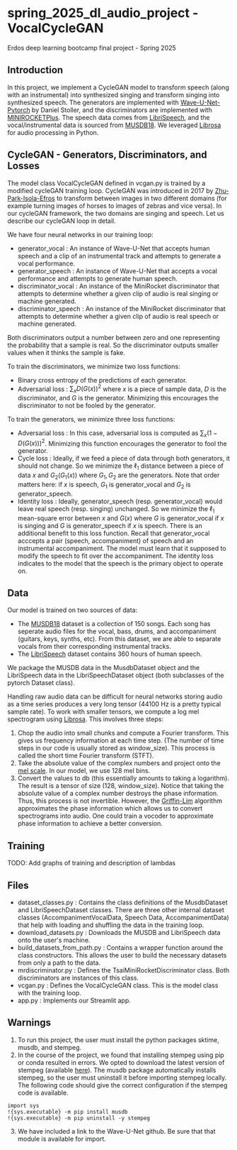 # spring_2025_dl_audio_project - VocalCycleGAN
Erdos deep learning bootcamp final project - Spring 2025

## Introduction
In this project, we implement a CycleGAN model to transform speech (along with an instrumental) into synthesized singing and transform singing into synthesized speech. The generators are implemented with [Wave-U-Net-Pytorch](https://github.com/f90/Wave-U-Net-Pytorch/tree/master) by Daniel Stoller, and the discriminators are implemented with [MINIROCKETPlus](https://timeseriesai.github.io/tsai/models.minirocketplus_pytorch.html). The speech data comes from [LibriSpeech](https://www.openslr.org/12), and the vocal/instrumental data is sourced from [MUSDB18](https://sigsep.github.io/datasets/musdb.html#musdb18-compressed-stems). We leveraged [Librosa](https://librosa.org/doc/latest/index.html#) for audio processing in Python.

## CycleGAN - Generators, Discriminators, and Losses
The model class VocalCycleGAN defined in vcgan.py is trained by a modified cycleGAN training loop. CycleGAN was introduced in 2017 by [Zhu-Park-Isola-Efros](https://junyanz.github.io/CycleGAN/) to transform between images in two different domains (for example turning images of horses to images of zebras and vice versa). In our cycleGAN framework, the two domains are singing and speech. Let us describe our cycleGAN loop in detail.

We have four neural networks in our training loop:
- generator_vocal : An instance of Wave-U-Net that accepts human speech and a clip of an instrumental track and attempts to generate a vocal performance.
- generator_speech : An instance of Wave-U-Net that accepts a vocal performance and attempts to generate human speech.
- discriminator_vocal : An instance of the MiniRocket discriminator that attempts to determine whether a given clip of audio is real singing or machine generated. 
- discriminator_speech : An instance of the MiniRocket discriminator that attempts to determine whether a given clip of audio is real speech or machine generated.

Both discriminators output a number between zero and one representing the probability that a sample is real. So the discriminator outputs smaller values when it thinks the sample is fake.

To train the discriminators, we minimize two loss functions:
- Binary cross entropy of the predictions of each generator.
- Adversarial loss : $\sum_x D(G(x))^2$ where $x$ is a piece of sample data, $D$ is the discriminator, and $G$ is the generator. Minimizing this encourages the discriminator to not be fooled by the generator.

To train the generators, we minimize three loss functions:
- Adversarial loss : In this case, adversarial loss is computed as $\sum_x (1-D(G(x)))^2$. Minimizing this function encourages the generator to fool the generator.
- Cycle loss : Ideally, if we feed a piece of data through both generators, it should not change. So we minimize the $\ell_1$ distance between a piece of data $x$ and $G_2(G_1(x))$ where $G_1,G_2$ are the generators. Note that order matters here: if $x$ is speech, $G_1$ is generator_vocal and $G_2$ is generator_speech.
- Identity loss : Ideally, generator_speech (resp. generator_vocal) would leave real speech (resp. singing) unchanged. So we minimize the $\ell_1$ mean-square error between $x$ and $G(x)$ where $G$ is generator_vocal if $x$ is singing and $G$ is generator_speech if $x$ is speech. There is an additional benefit to this loss function. Recall that generator_vocal acccepts a pair (speech, accompaniment) of speech and an instrumental accompaniment. The model must learn that it supposed to modify the speech to fit over the accompaniment. The identity loss indicates to the model that the speech is the primary object to operate on.

## Data

Our model is trained on two sources of data:
- The [MUSDB18](https://sigsep.github.io/datasets/musdb.html#musdb18-compressed-stems) dataset is a collection of 150 songs. Each song has seperate audio files for the vocal, bass, drums, and accompaniment (guitars, keys, synths, etc). From this dataset, we are able to separate vocals from their corresponding instrumental tracks.
- The [LibriSpeech](https://www.openslr.org/12) dataset contains 360 hours of human speech.

We package the MUSDB data in the MusdbDataset object and the LibriSpeech data in the LibriSpeechDataset object (both subclasses of the pytorch Dataset class). 

Handling raw audio data can be difficult for neural networks storing audio as a time series produces a very long tensor (44100 Hz is a pretty typical sample rate). To work with smaller tensors, we compute a log mel spectrogram using [Librosa](https://librosa.org/doc/latest/index.html#). This involves three steps:
1) Chop the audio into small chunks and compute a Fourier transform. This gives us frequency information at each time step. (The number of time steps in our code is usually stored as window_size). This process is called the short time Fourier transform (STFT).
2) Take the absolute value of the complex numbers and project onto the [mel scale](https://en.wikipedia.org/wiki/Mel_scale). In our model, we use 128 mel bins.
3) Convert the values to db (this essentially amounts to taking a logarithm).
The result is a tensor of size (128, window_size). Notice that taking the absolute value of a complex number destroys the phase information. Thus, this process is not invertible. However, the [Griffin-Lim](https://librosa.org/doc/main/generated/librosa.griffinlim.html) algorithm approximates the phase information which allows us to convert spectrograms into audio. One could train a vocoder to approximate phase information to achieve a better conversion.

## Training
TODO: Add graphs of training and description of lambdas

## Files
- dataset_classes.py : Contains the class definitions of the MusdbDataset and LibriSpeechDataset classes. There are three other internal dataset classes (AccompanimentVocalData, Speech Data, AccompanimentData) that help with loading and shuffling the data in the training loop.
- download_datasets.py : Downloads the MUSDB and LibriSpeech data onto the user's machine.
- build_datasets_from_path.py : Contains a wrapper function around the class constructors. This allows the user to build the necessary datasets from only a path to the data.
- mrdiscriminator.py : Defines the TsaiMiniRocketDiscriminator class. Both discriminators are instances of this class.
- vcgan.py : Defines the VocalCycleGAN class. This is the model class with the training loop.
- app.py : Implements our Streamlit app.


## Warnings
1) To run this project, the user must install the python packages sktime, musdb, and stempeg.
2) In the course of the project, we found that installing stempeg using pip or conda resulted in errors. We opted to download the latest version of stempeg (available [here](https://github.com/faroit/stempeg/tree/master)). The musdb package automatically installs stempeg, so the user must uninstall it before importing stempeg locally. The following code should give the correct configuration if the stempeg code is available.
```
import sys
!{sys.executable} -m pip install musdb
!{sys.executable} -m pip uninstall -y stempeg
```
3) We have included a link to the Wave-U-Net github. Be sure that that module is available for import.
